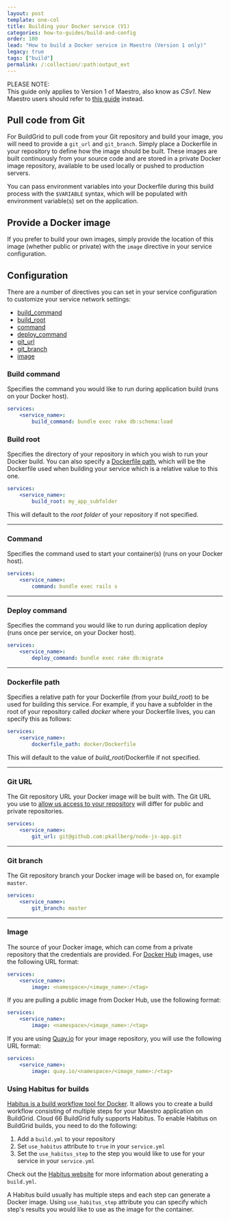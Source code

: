 ```yaml
---
layout: post
template: one-col
title: Building your Docker service (V1)
categories: how-to-guides/build-and-config
order: 100
lead: "How to build a Docker service in Maestro (Version 1 only)"
legacy: true
tags: ["build"]
permalink: /:collection/:path:output_ext
---
```


<div class="notice notice-danger">
<p>PLEASE NOTE:<br/> This guide only applies to Version 1 of Maestro, also know as <em>CSv1</em>. New Maestro users should refer to <a href="/maestro/how-to-guides/build-and-config/docker-service-configuration.html">this guide</a> instead. </p></div>

## Pull code from Git

For BuildGrid to pull code from your Git repository and build your image, you will need to provide a `git_url` and `git_branch`. Simply place a Dockerfile in your repository to define how the image should be built. These images are built continuously from your source code and are stored in a private Docker image repository, available to be used locally or pushed to production servers.

You can pass environment variables into your Dockerfile during this build process with the `$VARIABLE` syntax, which will be populated with environment variable(s) set on the application.

## Provide a Docker image

If you prefer to build your own images, simply provide the location of this image (whether public or private) with the `image` directive in your service configuration.


## Configuration

There are a number of directives you can set in your service configuration to customize your service network settings:

- [build_command](#build_command)
- [build_root](#build_root)
- [command](#command)
- [deploy_command](#deploy_command)
- [git_url](#git_url)
- [git_branch](#git-branch)
- [image](#image)


### Build command

Specifies the command you would like to run during application build (runs on your Docker host).

```yaml
services:
    <service_name>:
        build_command: bundle exec rake db:schema:load
```

### Build root

Specifies the directory of your repository in which you wish to run your Docker build. You can also specify a [Dockerfile path](/maestro/how-to-guides/build-and-config/building-your-service.html#dockerfile_path), which will be the Dockerfile used when building your service which is a relative value to this one.

```yaml
services:
    <service_name>:
        build_root: my_app_subfolder
```

This will default to the _root folder_ of your repository if not specified.

* * *


### Command

Specifies the command used to start your container(s) (runs on your Docker host).

```yaml
services:
    <service_name>:
        command: bundle exec rails s
```

* * *


### Deploy command

Specifies the command you would like to run during application deploy (runs once per service, on your Docker host).

```yaml
services:
    <service_name>:
        deploy_command: bundle exec rake db:migrate
```

* * *


### Dockerfile path

Specifies a relative path for your Dockerfile (from your _build_root_) to be used for building this service. For example, if you have a subfolder in the root of your repository called _docker_ where your Dockerfile lives, you can specify this as follows:

```yaml
services:
    <service_name>:
        dockerfile_path: docker/Dockerfile
```

This will default to the value of _build_root_/Dockerfile if not specified.

* * *


### Git URL

The Git repository URL your Docker image will be built with. The Git URL you use to [allow us access to your repository](/{{page.collection}}/how-to-guides/common-tools/access-your-code.html) will differ for public and private repositories.

```yaml
services:
    <service_name>:
        git_url: git@github.com:pkallberg/node-js-app.git
```

* * *


### Git branch

The Git repository branch your Docker image will be based on, for example `master`.

```yaml
services:
    <service_name>:
        git_branch: master
```

* * *


### Image

The source of your Docker image, which can come from a private repository that the credentials are provided. For [Docker Hub](https://registry.hub.docker.com/) images, use the following URL format:

```yaml
services:
    <service_name>:
        image: <namespace>/<image_name>:/<tag>
```

If you are pulling a public image from Docker Hub, use the following format:

```yaml
services:
    <service_name>:
        image: <namespace>/<image_name>:/<tag>
```

If you are using [Quay.io](https://quay.io/) for your image repository, you will use the following URL format:

```yaml
services:
    <service_name>:
        image: quay.io/<namespace>/<image_name>:/<tag>
```


### Using Habitus for builds

[Habitus is a build workflow tool for Docker](http://www.habitus.io). It allows you to create a build workflow consisting of multiple steps for your Maestro application on BuildGrid. Cloud 66 BuildGrid fully supports Habitus. To enable Habitus on BuildGrid builds, you need to do the following:

1.  Add a `build.yml` to your repository
2.  Set `use_habitus` attribute to `true` in your `service.yml`
3.  Set the `use_habitus_step` to the step you would like to use for your service in your `service.yml`

Check out the [Habitus website](http://www.habitus.io) for more information about generating a `build.yml`.

A Habitus build usually has multiple steps and each step can generate a Docker image. Using `use_habitus_step` attribute you can specify which step's results you would like to use as the image for the container. 

